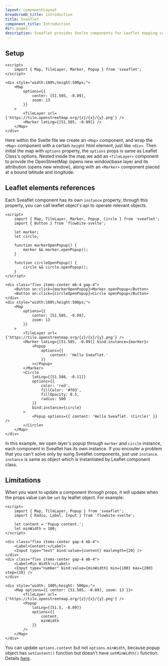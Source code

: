 ```yaml
---
layout: componentLayout
breadcrumb_title: introduction
title: Sveaflet
component_title: Introduction
dir: pages
description: Sveaflet provides Svelte components for Leaflet mapping components to allow simple construction of declarative maps.
---
```


## Setup

```svelte example csr
<script>
	import { Map, TileLayer, Marker, Popup } from 'sveaflet';
</script>

<div style="width:100%;height:500px;">
	<Map
		options={{
			center: [51.505, -0.09],
			zoom: 13
		}}
	>
		<TileLayer url={'https://tile.openstreetmap.org/{z}/{x}/{y}.png'} />
		<Marker latLng={[51.505, -0.09]} />
	</Map>
</div>
```

Here within the Svelte file we create an `<Map>` component, and wrap the `<Map>` component with a certain `height` html element, just like `<div>`. Then initial the map with `options` property, the `options` props is same as Leaflet Class's options. Nested inside the map we add an `<TileLayer>` component to provide the OpenStreetMap (opens new window)base layer and its attribution (opens new window), along with an `<Marker>` component placed at a bound latitude and longitude.

## Leaflet elements references

Each Sveaflet component has its own `instance` property, through this property, you can call leaflet object's api to operate relevant objects.

```svelte example csr
<script>
	import { Map, TileLayer, Marker, Popup, Circle } from 'sveaflet';
	import { Button } from 'flowbite-svelte';

	let marker;
	let circle;

	function markerOpenPopup() {
		marker && marker.openPopup();
	}

	function circleOpenPopup() {
		circle && circle.openPopup();
	}
</script>

<div class="flex items-center mb-4 gap-4">
	<Button on:click={markerOpenPopup}>Marker openPopup</Button>
	<Button on:click={circleOpenPopup}>Circle openPopup</Button>
</div>
<div style="width:100%;height:500px;">
	<Map
		options={{
			center: [51.505, -0.09],
			zoom: 13
		}}
	>
		<TileLayer url={'https://tile.openstreetmap.org/{z}/{x}/{y}.png'} />
		<Marker latLng={[51.505, -0.09]} bind:instance={marker}>
			<Popup
				options={{
					content: 'Hello Sveaflet.'
				}}
			></Popup>
		</Marker>
		<Circle
			latLng={[51.508, -0.11]}
			options={{
				color: 'red',
				fillColor: '#f03',
				fillOpacity: 0.5,
				radius: 500
			}}
			bind:instance={circle}
		>
			<Popup options={{ content: 'Hello Sveaflet. (Circle)' }} />
		</Circle>
	</Map>
</div>
```

In this example, we open layer's popup through `marker` and `circle` instance, each component in Sveaflet has its own instance. If you encouter a problem that you can't solve only by suing Sveaflet components, just use `instance`. `instance` is same as object which is Instantiated by Leaflet component class.

## Limitations

When you want to update a component through props, it will update when the props value can be `set` by leaflet object.
For example:

```svelte example csr
<script>
	import { Map, TileLayer, Popup } from 'sveaflet';
	import { Radio, Label, Input } from 'flowbite-svelte';

	let content = 'Popup content.';
	let minWidth = 100;
</script>

<div class="flex items-center gap-4 mb-4">
	<Label>Content:</Label>
	<Input type="text" bind:value={content} maxlength={20} />
</div>
<div class="flex items-center gap-4 mb-4">
	<Label>Min Width:</Label>
	<Input type="number" bind:value={minWidth} min={100} max={200} step={10} />
</div>

<div style="width: 100%;height: 500px;">
	<Map options={{ center: [51.505, -0.09], zoom: 13 }}>
		<TileLayer url={'https://tile.openstreetmap.org/{z}/{x}/{y}.png'} />
		<Popup
			latLng={[51.5, -0.09]}
			options={{
				content,
				minWidth
			}}
		/>
	</Map>
</div>
```
You can update `options.content` but not `options.minWidth`, because popup object has `setContent()` function but doesn't have `setMinWidth()` function. Details [here](https://leafletjs.com/reference.html#divoverlay).
